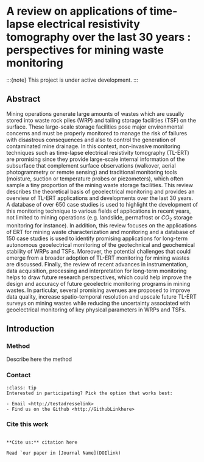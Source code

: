 # A review on applications of time-lapse electrical resistivity tomography over the last 30 years : perspectives for mining waste monitoring

:::{note}
This project is under active development.
:::

## Abstract

Mining operations generate large amounts of wastes which are usually stored into waste rock piles (WRP) and tailing storage facilities (TSF) on the surface. These large-scale storage facilities pose major environmental concerns and must be properly monitored to manage the risk of failures with disastrous consequences and also to control the generation of contaminated mine drainage. In this context, non-invasive monitoring techniques such as time-lapse electrical resistivity tomography (TL-ERT) are promising since they provide large-scale internal information of the subsurface that complement surface observations (walkover, aerial photogrammetry or remote sensing) and traditional monitoring tools (moisture, suction or temperature probes or piezometers), which often sample a tiny proportion of the mining waste storage facilities. This review describes the theoretical basis of geoelectrical monitoring and provides an overview of TL-ERT applications and developments over the last 30 years. A database of over 650 case studies is used to highlight the development of this monitoring technique to various fields of applications in recent years, not limited to mining operations (e.g. landslide, permafrost or $CO_2$ storage monitoring for instance). In addition, this review focuses on the applications of ERT for mining waste characterization and monitoring and a database of 150 case studies is used to identify promising applications for long-term autonomous geoelectrical monitoring of the geotechnical and geochemical stability of WRPs and TSFs. Moreover, the potential challenges that could emerge from a broader adoption of TL-ERT monitoring for mining wastes are discussed. Finally, the review of recent advances in instrumentation, data acquisition, processing and interpretation for long-term monitoring helps to draw future research perspectives, which could help improve the design and accuracy of future geoelectric monitoring programs in mining wastes. In particular, several promising avenues are proposed to improve data quality, increase spatio-temporal resolution and upscale future TL-ERT surveys on mining wastes while reducing the uncertainty associated with geoelectrical monitoring of key physical parameters in WRPs and TSFs.

## Introduction


### Method


Describe here the method



### Contact


```{admonition} Get in touch!
:class: tip
Interested in participating? Pick the option that works best:

- Email <http://testadresselink>
- Find us on the Github <http://GithubLinkhere>

```

	


### Cite this work

```{warning}

**Cite us:** citation here

Read `our paper in [Journal Name](DOIlink)

```






